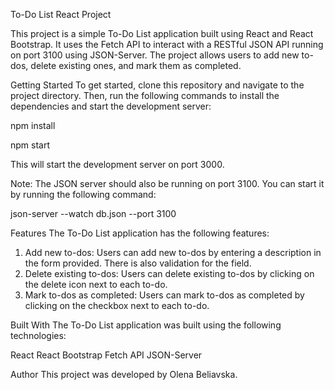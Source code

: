 To-Do List React Project

This project is a simple To-Do List application built using React and React Bootstrap. It uses the Fetch API to interact with a RESTful JSON API running on port 3100 using JSON-Server. The project allows users to add new to-dos, delete existing ones, and mark them as completed.

Getting Started
To get started, clone this repository and navigate to the project directory. Then, run the following commands to install the dependencies and start the development server:

npm install

npm start

This will start the development server on port 3000.

Note: The JSON server should also be running on port 3100. You can start it by running the following command:

json-server --watch db.json --port 3100

Features
The To-Do List application has the following features:

1. Add new to-dos: Users can add new to-dos by entering a description in the form provided. There is also validation for the field.
2. Delete existing to-dos: Users can delete existing to-dos by clicking on the delete icon next to each to-do.
3. Mark to-dos as completed: Users can mark to-dos as completed by clicking on the checkbox next to each to-do.

Built With
The To-Do List application was built using the following technologies:

React
React Bootstrap
Fetch API
JSON-Server

Author
This project was developed by Olena Beliavska.
